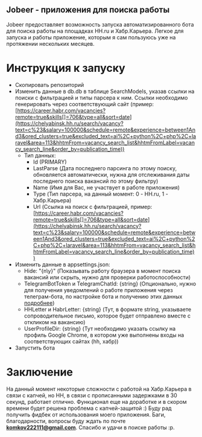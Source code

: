 ## Jobeer - приложения для поиска работы

Jobeer предоставляет возможность запуска автоматизированного бота для поиска работы на площадках HH.ru и Хабр.Карьера.
Легкое для запуска и работы приложение, которым я сам пользуюсь уже на протяжении нескольких месяцев.

# Инструкция к запуску

- Скопировать репозиторий
- Изменить данные в db.db в таблице SearchModels, указав ссылки на поиски с фильтрацией и типы парсера к ним. Ccылки необходимо генерировать через соответствующий сайт (пример: [https://career.habr.com/vacancies?remote=true&skills[]=706&type=all&sort=date](https://chelyabinsk.hh.ru/search/vacancy?text=c%23&salary=100000&schedule=remote&experience=between1And3&ored_clusters=true&excluded_text=ai%2C+python%2C+php%2C+laravel&area=113&hhtmFrom=vacancy_search_list&hhtmFromLabel=vacancy_search_line&order_by=publication_time))
  - Тип данных:
    -  Id (PRIMARY)
    -  LastParse (Дата последнего парсинга по этому поиску, обновляется автоматически, нужна для отслеживания даты последнего поиска вакансий по этому фильтру)
    -  Name (Имя для Вас, не участвует в работе приложения)
    -  Type (Тип парсера, на данный момент: 0 - HH.ru, 1 - Хабр.Карьера)
    -  Url (Ссылка на поиск с фильтрацией, пример: [https://career.habr.com/vacancies?remote=true&skills[]=706&type=all&sort=date](https://chelyabinsk.hh.ru/search/vacancy?text=c%23&salary=100000&schedule=remote&experience=between1And3&ored_clusters=true&excluded_text=ai%2C+python%2C+php%2C+laravel&area=113&hhtmFrom=vacancy_search_list&hhtmFromLabel=vacancy_search_line&order_by=publication_time))
- Изменить данные в appsettings.json:
  - Hide: "{n\y}" (Показывать работу браузера в момент поиска вакансий или скрыть, нужно для проверки работоспособности)
  - TelegramBotToken и TelegramChatId: {string} (Опционально, нужно для получения уведомлений о работе приложения через телеграм-бота, по настройке бота и получению этих данных [подробнее](https://core.telegram.org/bots/api))
  - HHLetter и HabrLetter: {string} (Тут, в формате string, указываете сопроводительное письмо, которое будет отправлено вместе с откликом на вакансию)
  - UserProfileDir: {string} (Тут необходимо указать ссылку на профиль Google Chrome, в котором уже выполнены входы на соответствующих сайтах (hh, хабр))
- Запустить бота

# Заключение

На данный момент некоторые сложности с работой на Хабр.Карьера в связи с капчей, но HH, в связи с прописанными задержками в 30 секунд, работает отлично. Функционал еще на доработке и в скором времени будет решена проблема с капчей-защитой :)
Буду рад получить фидбек от использования моего приложения. Баги, благодарности, вопросы буду ждать по почте <b>komkov222111@gmail.com</b>. Спасибо и удачи в поиске работы :p.
